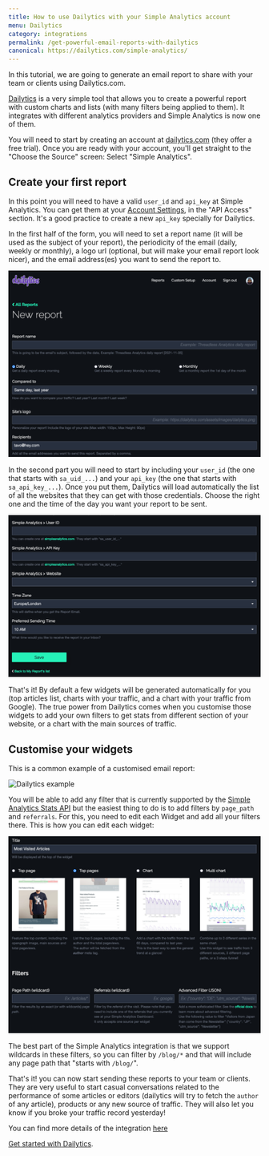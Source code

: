 ```yaml
---
title: How to use Dailytics with your Simple Analytics account
menu: Dailytics
category: integrations
permalink: /get-powerful-email-reports-with-dailytics
canonical: https://dailytics.com/simple-analytics/
---
```


In this tutorial, we are going to generate an email report to share with your team or clients using Dailytics.com.

[Dailytics](https://dailytics.com) is a very simple tool that allows you to create a powerful report with custom charts and lists (with many filters being applied to them). It integrates with different analytics providers and Simple Analytics is now one of them.

You will need to start by creating an account at [dailytics.com](https://dailytics.com) (they offer a free trial). Once you are ready with your account, you'll get straight to the "Choose the Source" screen: Select "Simple Analytics".

## Create your first report

In this point you will need to have a valid `user_id` and `api_key` at Simple Analytics. You can get them at your [Account Settings](https://simpleanalytics.com/account), in the "API Access" section. It's a good practice to create a new `api_key` specially for Dailytics.

In the first half of the form, you will need to set a report name (it will be used as the subject of your report), the periodicity of the email (daily, weekly or monthly), a logo url (optional, but will make your email report look nicer), and the email address(es) you want to send the report to.

<img class="border" src="/images/dailytics-form-01.png" alt="Create a report at Dailytics - form, first part" />

In the second part you will need to start by including your `user_id` (the one that starts with `sa_uid_...`) and your `api_key` (the one that starts with `sa_api_key_...`). Once you put them, Dailytics will load automatically the list of all the websites that they can get with those credentials. Choose the right one and the time of the day you want your report to be sent.

<img class="border" src="/images/dailytics-form-02.png" alt="Create a report at Dailytics - form, second part" />

That's it! By default a few widgets will be generated automatically for you (top articles list, charts with your traffic, and a chart with your traffic from Google). The true power from Dailytics comes when you customise those widgets to add your own filters to get stats from different section of your website, or a chart with the main sources of traffic.

## Customise your widgets

This is a common example of a customised email report:

<img class="border" src="/images/dailytics-final-result.gif" alt="Dailytics example" />

You will be able to add any filter that is currently supported by the [Simple Analytics Stats API](https://docs.simpleanalytics.com/api/stats) but the easiest thing to do is to add filters by `page_path` and `referrals`. For this, you need to edit each Widget and add all your filters there. This is how you can edit each widget:

<img class="border" src="/images/dailytics-form-03.png" alt="Create a report at Dailytics - form, second part" />

The best part of the Simple Analytics integration is that we support wildcards in these filters, so you can filter by `/blog/*` and that will include any page path that "starts with `/blog/`".

That's it! you can now start sending these reports to your team or clients. They are very useful to start casual conversations related to the performance of some articles or editors (dailytics will try to fetch the `author` of any article), products or any new source of traffic. They will also let you know if you broke your traffic record yesterday!

You can find more details of the integration [here](https://dailytics.com/simple-analytics/)

[Get started with Dailytics](https://dailytics.com).
